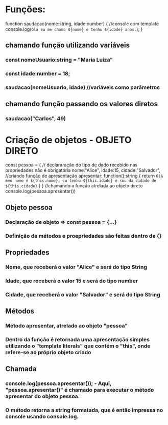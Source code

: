 # Funções: 
function saudacao(nome:string, idade:number) {
    //console com template 
    console.log(`Olá eu me chamo ${nome} e tenho ${idade} anos.`);
}




## chamando função utilizando variáveis
### const nomeUsuario:string = "Maria Luiza"
### const idade:number = 18;
### saudacao(nomeUsuario, idade) //variáveis como parâmetros

## chamando função passando os valores diretos
### saudacao("Carlos", 49)

# Criação de objetos - OBJETO DIRETO

const pessoa = {
    // declararação do tipo de dado recebido nas propriedades não é obrigatória
    nome:"Alice",
    idade:15,
    cidade:"Salvador",
    //criando função de apresentação 
    apresentar: function():string {
    return `Olá meu nome é ${this.nome}, eu tenho ${this.idade} e sou da cidade de ${this.cidade}`
}
}
//chamando a função atrelada ao objeto direto
console.log(pessoa.apresentar())

## Objeto pessoa
### Declaração de objeto => const pessoa = {...}
### Definição de métodos e proepriedades são feitas dentro de {}

## Propriedades
### Nome, que receberá o valor "Alice" e será do tipo String
### Idade, que receberá o valor 15 e será do tipo number
### Cidade, que receberá o valor "Salvador" e será do tipo String

## Métodos
### Método apresentar, atrelado ao objeto "pessoa"
### Dentro da função é retornada uma apresentação simples utilizando o "template literals" que contém o "this", onde refere-se ao próprio objeto criado

## Chamada
### console.log(pessoa.apresentar()); - Aqui, "pessoa.apresentar()" é chamado para executar o método apresentar do objeto pessoa.
### O método retorna a string formatada, que é então impressa no console usando console.log.
